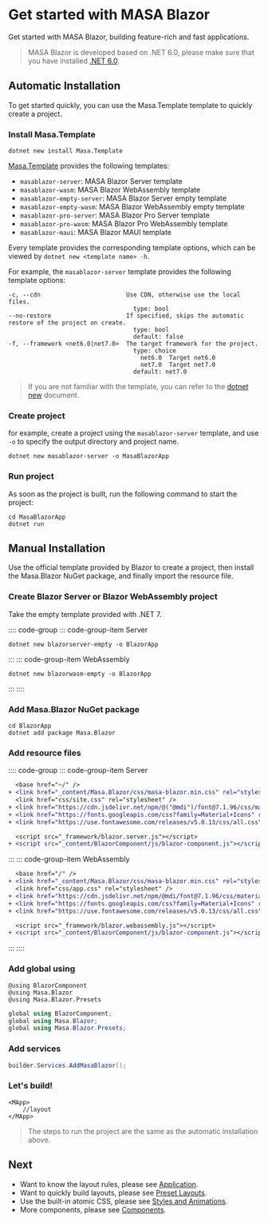 
# Get started with MASA Blazor

Get started with MASA Blazor, building feature-rich and fast applications.

> MASA Blazor is developed based on .NET 6.0, please make sure that you have installed [.NET 6.0](https://dotnet.microsoft.com/download/dotnet/6.0).

## Automatic Installation

To get started quickly, you can use the Masa.Template template to quickly create a project.

### Install Masa.Template

```shell
dotnet new install Masa.Template
```

[Masa.Template](https://github.com/masastack/MASA.Template) provides the following templates:

- `masablazor-server`: MASA Blazor Server template
- `masablazor-wasm`: MASA Blazor WebAssembly template
- `masablazor-empty-server`: MASA Blazor Server empty template
- `masablazor-empty-wasm`: MASA Blazor WebAssembly empty template
- `masablazor-pro-server`: MASA Blazor Pro Server template
- `masablazor-pro-wasm`: MASA Blazor Pro WebAssembly template
- `masablazor-maui`: MASA Blazor MAUI template

Every template provides the corresponding template options, which can be viewed by `dotnet new <template name> -h`.

For example, the `masablazor-server` template provides the following template options:

```shell
-c, --cdn                        Use CDN, otherwise use the local files.
                                   type: bool
--no-restore                     If specified, skips the automatic restore of the project on create.
                                   type: bool
                                   default: false
-f, --framework <net6.0|net7.0>  The target framework for the project.
                                   type: choice
                                     net6.0  Target net6.0
                                     net7.0  Target net7.0
                                   default: net7.0
```

> If you are not familiar with the template, you can refer to the [dotnet new](https://docs.microsoft.com/en-us/dotnet/core/tools/dotnet-new) document.

### Create project

for example, create a project using the `masablazor-server` template, and use `-o` to specify the output directory and project name.

```shell
dotnet new masablazor-server -o MasaBlazorApp
```

### Run project

As soon as the project is built, run the following command to start the project:

```shell
cd MasaBlazorApp
dotnet run
```

## Manual Installation

Use the official template provided by Blazor to create a project, then install the Masa.Blazor NuGet package, and finally import the resource file.

### Create Blazor Server or Blazor WebAssembly project

Take the empty template provided with .NET 7.

:::: code-group
::: code-group-item Server
```shell
dotnet new blazorserver-empty -o BlazorApp
```
:::
::: code-group-item WebAssembly
```shell
dotnet new blazorwasm-empty -o BlazorApp
```
:::
::::

### Add Masa.Blazor NuGet package

```shell
cd BlazorApp
dotnet add package Masa.Blazor
```

### Add resource files

:::: code-group
::: code-group-item Server
```diff Pages/_Host.cshtml
  <base href="~/" />
+ <link href="_content/Masa.Blazor/css/masa-blazor.min.css" rel="stylesheet" />
  <link href="css/site.css" rel="stylesheet" />
+ <link href="https://cdn.jsdelivr.net/npm/@("@mdi")/font@7.1.96/css/materialdesignicons.min.css" rel="stylesheet">
+ <link href="https://fonts.googleapis.com/css?family=Material+Icons" rel="stylesheet">
+ <link href="https://use.fontawesome.com/releases/v5.0.13/css/all.css" rel="stylesheet">

  <script src="_framework/blazor.server.js"></script>
+ <script src="_content/BlazorComponent/js/blazor-component.js"></script>
```
:::
::: code-group-item WebAssembly
```diff wwwroot\index.html
  <base href="/" />
+ <link href="_content/Masa.Blazor/css/masa-blazor.min.css" rel="stylesheet" />
  <link href="css/app.css" rel="stylesheet" />
+ <link href="https://cdn.jsdelivr.net/npm/@mdi/font@7.1.96/css/materialdesignicons.min.css" rel="stylesheet">
+ <link href="https://fonts.googleapis.com/css?family=Material+Icons" rel="stylesheet">
+ <link href="https://use.fontawesome.com/releases/v5.0.13/css/all.css" rel="stylesheet">

  <script src="_framework/blazor.webassembly.js"></script>
+ <script src="_content/BlazorComponent/js/blazor-component.js"></script>
```
:::
::::

### Add global using

```razor _Imports.razor
@using BlazorComponent
@using Masa.Blazor
@using Masa.Blazor.Presets
```

```csharp _Imports.cs
global using BlazorComponent;
global using Masa.Blazor;
global using Masa.Blazor.Presets;
```

### Add services

```csharp Program.cs
builder.Services.AddMasaBlazor();
```

### Let's build!

```razor MainLayout.razor
<MApp>
    //layout
</MApp>
```

> The steps to run the project are the same as the automatic installation above.

## Next

- Want to know the layout rules, please see [Application](/blazor/components/application).
- Want to quickly build layouts, please see [Preset Layouts](/blazor/getting-started/wireframes).
- Use the built-in atomic CSS, please see [Styles and Animations](/blazor/styles-and-animations/border-radius).
- More components, please see [Components](/blazor/components/all).
